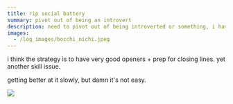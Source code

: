 ```yaml
---
title: rip social battery
summary: pivot out of being an introvert
description: need to pivot out of being introverted or something, i have a solid hour of chilling and then i go afk irl
images:
  - /log_images/bocchi_nichi.jpeg
---
```

i think the strategy is to have very good openers + prep for closing lines. yet another skill issue.

getting better at it slowly, but damn it's not easy.

![](/log_images/bocchi_nichi.jpeg)